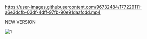 https://user-images.githubusercontent.com/96732484/177229111-a6e3dcfb-03df-4dff-97fb-90e91daafcdd.mp4

NEW VERSION

![1](https://user-images.githubusercontent.com/96732484/177426931-ed4f8e3e-8f89-4ecd-bcca-d2c89b4591a6.JPG)

